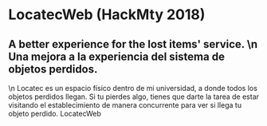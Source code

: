 # LocatecWeb (HackMty 2018)
## A better experience for the lost items' service. \n Una mejora a la experiencia del sistema de objetos perdidos.
\n 
Locatec es un espacio físico dentro de mi universidad, a donde todos los objetos perdidos llegan. Si tu pierdes algo, tienes que darte la tarea de estar visitando el establecimiento de manera concurrente para ver si llega tu objeto perdido.
LocatecWeb

